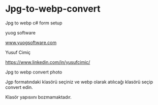# Jpg-to-webp-convert
Jpg to webp c# form setup


yuog software 

www.yuogsoftware.com

Yusuf Cimiç

https://www.linkedin.com/in/yusufcimic/



Jpg to webp convert photo


Jgp formatındaki klasörü seçiniz ve webp olarak atılıcağı klasörü seçip convert edin.

Klasör yapısıını bozmamaktadır.
